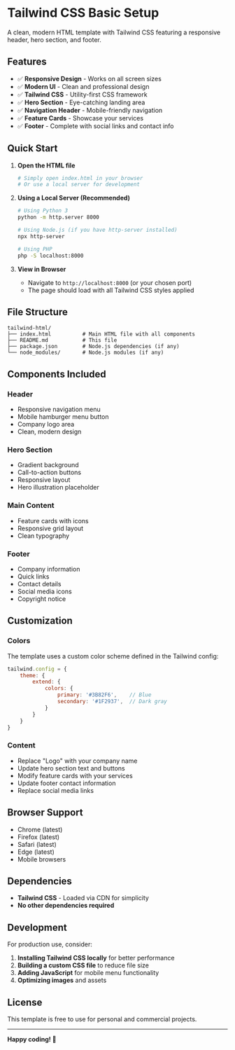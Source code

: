 # Tailwind CSS Basic Setup

A clean, modern HTML template with Tailwind CSS featuring a responsive header, hero section, and footer.

## Features

- ✅ **Responsive Design** - Works on all screen sizes
- ✅ **Modern UI** - Clean and professional design
- ✅ **Tailwind CSS** - Utility-first CSS framework
- ✅ **Hero Section** - Eye-catching landing area
- ✅ **Navigation Header** - Mobile-friendly navigation
- ✅ **Feature Cards** - Showcase your services
- ✅ **Footer** - Complete with social links and contact info

## Quick Start

1. **Open the HTML file**
   ```bash
   # Simply open index.html in your browser
   # Or use a local server for development
   ```

2. **Using a Local Server (Recommended)**
   ```bash
   # Using Python 3
   python -m http.server 8000
   
   # Using Node.js (if you have http-server installed)
   npx http-server
   
   # Using PHP
   php -S localhost:8000
   ```

3. **View in Browser**
   - Navigate to `http://localhost:8000` (or your chosen port)
   - The page should load with all Tailwind CSS styles applied

## File Structure

```
tailwind-html/
├── index.html          # Main HTML file with all components
├── README.md           # This file
├── package.json        # Node.js dependencies (if any)
└── node_modules/       # Node.js modules (if any)
```

## Components Included

### Header
- Responsive navigation menu
- Mobile hamburger menu button
- Company logo area
- Clean, modern design

### Hero Section
- Gradient background
- Call-to-action buttons
- Responsive layout
- Hero illustration placeholder

### Main Content
- Feature cards with icons
- Responsive grid layout
- Clean typography

### Footer
- Company information
- Quick links
- Contact details
- Social media icons
- Copyright notice

## Customization

### Colors
The template uses a custom color scheme defined in the Tailwind config:

```javascript
tailwind.config = {
    theme: {
        extend: {
            colors: {
                primary: '#3B82F6',    // Blue
                secondary: '#1F2937',  // Dark gray
            }
        }
    }
}
```

### Content
- Replace "Logo" with your company name
- Update hero section text and buttons
- Modify feature cards with your services
- Update footer contact information
- Replace social media links

## Browser Support

- Chrome (latest)
- Firefox (latest)
- Safari (latest)
- Edge (latest)
- Mobile browsers

## Dependencies

- **Tailwind CSS** - Loaded via CDN for simplicity
- **No other dependencies required**

## Development

For production use, consider:

1. **Installing Tailwind CSS locally** for better performance
2. **Building a custom CSS file** to reduce file size
3. **Adding JavaScript** for mobile menu functionality
4. **Optimizing images** and assets

## License

This template is free to use for personal and commercial projects.

---

**Happy coding! 🚀**
